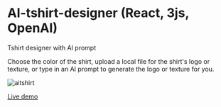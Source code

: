 # AI-tshirt-designer (React, 3js, OpenAI)

Tshirt designer with AI prompt

Choose the color of the shirt, upload a local file for the shirt's logo or texture, or type in an AI prompt to generate the logo or texture for you.

![aitshirt](https://github.com/andrejs-is-on-the-computer/AI-tshirt-designer--react-3js/assets/63778410/7e0222e3-ca3b-4dc6-b094-a6492d803801)

[Live demo](https://teal-bublanina-352d32.netlify.app/)

